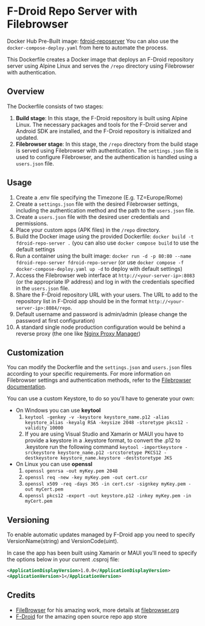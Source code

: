 # F-Droid Repo Server with Filebrowser

Docker Hub Pre-Built image: [fdroid-reposerver](https://hub.docker.com/r/dnviti/fdroid-reposerver)
You can also use the `docker-compose-deploy.yaml` from here to automate the process.

This Dockerfile creates a Docker image that deploys an F-Droid repository server using Alpine Linux and serves the `/repo` directory using Filebrowser with authentication.

## Overview

The Dockerfile consists of two stages:

1. **Build stage**: In this stage, the F-Droid repository is built using Alpine Linux. The necessary packages and tools for the F-Droid server and Android SDK are installed, and the F-Droid repository is initialized and updated.
2. **Filebrowser stage**: In this stage, the `/repo` directory from the build stage is served using Filebrowser with authentication. The `settings.json` file is used to configure Filebrowser, and the authentication is handled using a `users.json` file.

## Usage

1. Create a .env file specifying the Timezone (E.g. TZ=Europe/Rome)
2. Create a `settings.json` file with the desired Filebrowser settings, including the authentication method and the path to the `users.json` file.
3. Create a `users.json` file with the desired user credentials and permissions.
4. Place your custom apps (APK files) in the `/repo` directory.
5. Build the Docker image using the provided Dockerfile: `docker build -t fdroid-repo-server .` (you can also use `docker compose build` to use the default settings
6. Run a container using the built image: `docker run -d -p 80:80 --name fdroid-repo-server fdroid-repo-server` (or use `docker compose -f docker-compose-deploy.yaml up -d` to deploy with default settings)
7. Access the Filebrowser web interface at `http://<your-server-ip>:8083` (or the appropriate IP address) and log in with the credentials specified in the `users.json` file.
8. Share the F-Droid repository URL with your users. The URL to add to the repository list in F-Droid app should be in the format `http://<your-server-ip>:8084/repo`.
9. Default username and password is admin/admin (please change the password at first configuration)
10. A standard single node production configuration would be behind a reverse proxy (the one like [Nginx Proxy Manager](https://nginxproxymanager.com/))

## Customization

You can modify the Dockerfile and the `settings.json` and `users.json` files according to your specific requirements. For more information on Filebrowser settings and authentication methods, refer to the [Filebrowser documentation](https://filebrowser.org/configuration/authentication-method).

You can use a custom Keystore, to do so you'll have to generate your own:
- On Windows you can use **keytool**
  1. `keytool -genkey -v -keystore keystore_name.p12 -alias keystore_alias -keyalg RSA -keysize 2048 -storetype pkcs12 -validity 10000`
  1. If you are using Visual Studio and Xamarin or MAUI you have to provide a keystore in a .keystore format, to convert the .p12 to .keystore run the following command `keytool -importkeystore -srckeystore keystore_name.p12 -srcstoretype PKCS12 -destkeystore keystore_name.keystore -deststoretype JKS`
- On Linux you can use **openssl**
  1. `openssl genrsa -out myKey.pem 2048`
  1. `openssl req -new -key myKey.pem -out cert.csr`
  1. `openssl x509 -req -days 365 -in cert.csr -signkey myKey.pem -out myCert.pem`
  1. `openssl pkcs12 -export -out keystore.p12 -inkey myKey.pem -in myCert.pem`

## Versioning

To enable automatic updates managed by F-Droid app you need to specify VersionName(string) and VersionCode(uint).

In case the app has been built using Xamarin or MAUI you'll need to specify the options below in your current .csproj file:
```xml
<ApplicationDisplayVersion>1.0.0</ApplicationDisplayVersion>
<ApplicationVersion>1</ApplicationVersion>
```


## Credits

- [FileBrowser](https://github.com/filebrowser) for his amazing work, more details at [filebrowser.org](https://filebrowser.org/)
- [F-Droid](https://f-droid.org/it/) for the amazing open source repo app store
